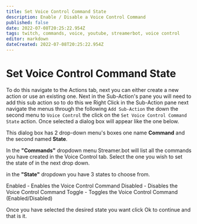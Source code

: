 ```yaml
---
title: Set Voice Control Command State
description: Enable / Disable a Voice Control Command 
published: false
date: 2022-07-08T20:25:22.954Z
tags: twitch, commands, voice, youtube, streamerbot, voice control
editor: markdown
dateCreated: 2022-07-08T20:25:22.954Z
---
```


# Set Voice Control Command State


To do this navigate to the Actions tab, next you can either create a new action or use an existing one.
Next in the Sub-Action's pane you will need to add this sub action so to do this we Right Click in the Sub-Action pane next navigate the menus through the following `Add Sub-Action` the down the second menu to `Voice Control` the click on the `Set Voice Control Command State` action. Once selected a dialog box will appear like the one below.


This dialog box has 2 drop-down menu's boxes one name **Command** and the second named **State**. 


In the **"Commands"** dropdown menu Streamer.bot will list all the commands you have created in the Voice Control tab. Select the one you wish to set the state of in the next drop down. 

in the **"State"** dropdown you have 3 states to choose from.

Enabled - Enables the Voice Control Command
Disabled - Disables the Voice Control Command
Toggle - Toggles the Voice Control Command (Enabled/Disabled)

Once you have selected the desired state you want click Ok to continue and that is it.



